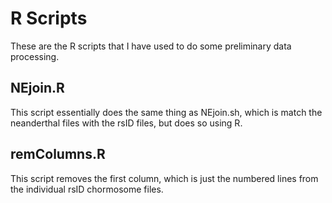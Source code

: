 # R Scripts

These are the R scripts that I have used to do some preliminary data processing.

## NEjoin.R

This script essentially does the same thing as NEjoin.sh, which is match the neanderthal files with the rsID files, but does so using R.

## remColumns.R

This script removes the first column, which is just the numbered lines from the individual rsID chormosome files.
